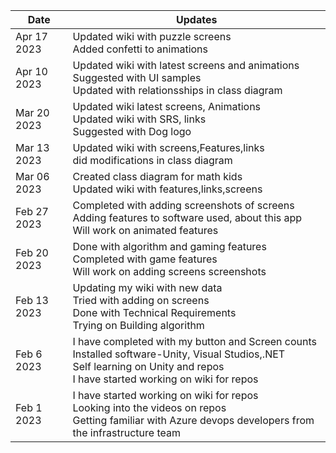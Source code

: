 | Date  | Updates |
| ------------- | ------------- |
| Apr 17 2023 | Updated wiki with puzzle screens<br> Added confetti to animations|
| Apr 10 2023 | Updated wiki with latest screens and animations<br>Suggested with UI samples<br>Updated with relationsships in class diagram|
| Mar 20 2023 | Updated wiki latest screens, Animations<br>Updated wiki with SRS, links<br>Suggested with Dog logo|
| Mar 13 2023 | Updated wiki with screens,Features,links<br>did modifications in class diagram|
| Mar 06 2023 |	Created class diagram for math kids<br> Updated wiki with features,links,screens|
| Feb 27 2023  | Completed with adding screenshots of screens<br>Adding features to software used, about this app<br>Will work on animated features|
| Feb 20 2023 | Done with algorithm and gaming features<br>Completed with game features<br>Will work on adding screens screenshots|
| Feb 13 2023 |	Updating my wiki with new data<br>Tried with adding on screens<br>Done with Technical Requirements<br>Trying on Building algorithm |
| Feb 6 2023 | I have completed with my button and Screen counts<br>Installed software-Unity, Visual Studios,.NET<br>Self learning on Unity and repos<br>I have started working on wiki for repos|
| Feb 1 2023 | I have started working on wiki for repos<br>Looking into the videos on repos<br>Getting familiar with  Azure devops developers from the infrastructure team|

